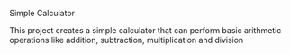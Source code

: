 Simple Calculator

This project creates a simple calculator that can perform basic arithmetic operations like addition, subtraction, multiplication and division
